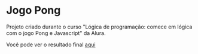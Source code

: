 # Jogo Pong

Projeto criado durante o curso "Lógica de programação: comece em lógica com o jogo Pong e Javascript" da Alura.

Você pode ver o resultado final  <a href="https://editor.p5js.org/dismelo16/full/1R4Yenhgr" Target="_blank" > aqui <a/>
